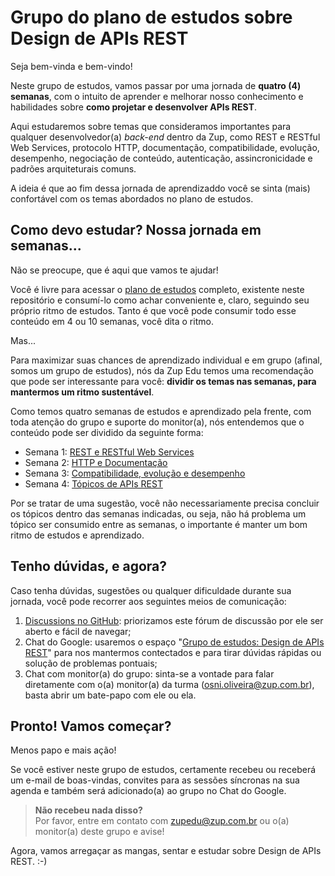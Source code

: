 # Grupo do plano de estudos sobre Design de APIs REST

Seja bem-vinda e bem-vindo!

Neste grupo de estudos, vamos passar por uma jornada de **quatro (4) semanas**, com o intuito de aprender e melhorar nosso conhecimento e habilidades sobre **como projetar e desenvolver APIs REST**.

Aqui estudaremos sobre temas que consideramos importantes para qualquer desenvolvedor(a) *back-end* dentro da Zup, como REST e RESTful Web Services, protocolo HTTP, documentação, compatibilidade, evolução, desempenho, negociação de conteúdo, autenticação, assincronicidade e padrões arquiteturais comuns.

A ideia é que ao fim dessa jornada de aprendizaddo você se sinta (mais) confortável com os temas abordados no plano de estudos.

## Como devo estudar? Nossa jornada em semanas...

Não se preocupe, que é aqui que vamos te ajudar!

Você é livre para acessar o [plano de estudos](https://github.com/osnioliveirazup/grupo-plano-de-estudos-design-apis-rest/blob/main/plano-estudos-design-apis-rest.md) completo, existente neste repositório e consumí-lo como achar conveniente e, claro, seguindo seu próprio ritmo de estudos. Tanto é que você pode consumir todo esse conteúdo em 4 ou 10 semanas, você dita o ritmo.

Mas...

Para maximizar suas chances de aprendizado individual e em grupo (afinal, somos um grupo de estudos), nós da Zup Edu temos uma recomendação que pode ser interessante para você: **dividir os temas nas semanas, para mantermos um ritmo sustentável**.

Como temos quatro semanas de estudos e aprendizado pela frente, com toda atenção do grupo e suporte do monitor(a), nós entendemos que o conteúdo pode ser dividido da seguinte forma:

* Semana 1: [REST e RESTful Web Services](https://github.com/osnioliveirazup/grupo-plano-de-estudos-design-apis-rest/blob/main/plano-estudos-design-apis-rest.md#1-rest-e-restful-web-services)
* Semana 2: [HTTP e Documentação](https://github.com/osnioliveirazup/grupo-plano-de-estudos-design-apis-rest/blob/main/plano-estudos-design-apis-rest.md#2-http-e-documenta%C3%A7%C3%A3o)
* Semana 3: [Compatibilidade, evolução e desempenho](https://github.com/osnioliveirazup/grupo-plano-de-estudos-design-apis-rest/blob/main/plano-estudos-design-apis-rest.md#3-compatibilidade-evolu%C3%A7%C3%A3o-e-desempenho)
* Semana 4: [Tópicos de APIs REST](https://github.com/osnioliveirazup/grupo-plano-de-estudos-design-apis-rest/blob/main/plano-estudos-design-apis-rest.md#4-t%C3%B3picos-de-apis-rest)

Por se tratar de uma sugestão, você não necessariamente precisa concluir os tópicos dentro das semanas indicadas, ou seja, não há problema um tópico ser consumido entre as semanas, o importante é manter um bom ritmo de estudos e aprendizado.

## Tenho dúvidas, e agora?

Caso tenha dúvidas, sugestões ou qualquer dificuldade durante sua jornada, você pode recorrer aos seguintes meios de comunicação:

1. [Discussions no GitHub](): priorizamos este fórum de discussão por ele ser aberto e fácil de navegar;
2. Chat do Google: usaremos o espaço "[Grupo de estudos: Design de APIs REST]()" para nos mantermos contectados e para tirar dúvidas rápidas ou solução de problemas pontuais;
3. Chat com monitor(a) do grupo: sinta-se a vontade para falar diretamente com o(a) monitor(a) da turma (osni.oliveira@zup.com.br), basta abrir um bate-papo com ele ou ela.

## Pronto! Vamos começar?

Menos papo e mais ação!

Se você estiver neste grupo de estudos, certamente recebeu ou receberá um e-mail de boas-vindas, convites para as sessões síncronas na sua agenda e também será adicionado(a) ao grupo no Chat do Google.

> **Não recebeu nada disso?** <br />
> Por favor, entre em contato com zupedu@zup.com.br ou o(a) monitor(a) deste grupo e avise!

Agora, vamos arregaçar as mangas, sentar e estudar sobre Design de APIs REST. :-)

